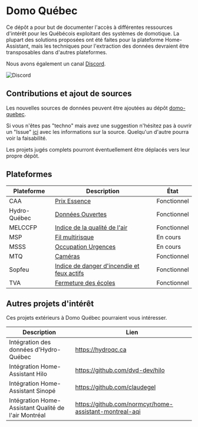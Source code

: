 # Domo Québec

Ce dépôt a pour but de documenter l'accès à différentes ressources d'intérêt pour les Québécois exploitant des systèmes de domotique. La plupart des solutions proposées ont été faites pour la plateforme Home-Assistant, mais les techniques pour l'extraction des données devraient être transposables dans d'autres plateformes.

Nous avons également un canal [Discord](https://discord.gg/5zEpJjppgr).

![Discord](https://img.shields.io/discord/931570222475907083?link=https%3A%2F%2Fdiscord.gg%2F5zEpJjppgr)

## Contributions et ajout de sources

Les nouvelles sources de données peuvent être ajoutées au dépôt [domo-quebec](https://github.com/domo-quebec/domo-quebec).

Si vous n'êtes pas "techno" mais avez une suggestion n'hésitez pas à ouvrir un "Issue" [ici](https://github.com/domo-quebec/domo-quebec/issues) avec les informations sur la source. Quelqu'un d'autre pourra voir la faisabilité.

Les projets jugés complets pourront éventuellement être déplacés vers leur propre dépôt.

## Plateformes

| Plateforme | Description | État |
|-|-|-|
| CAA | [Prix Essence](https://github.com/domo-quebec/domo-quebec/tree/main/caa) | Fonctionnel |
| Hydro-Québec | [Données Ouvertes](https://github.com/domo-quebec/domo-quebec/tree/main/hydro-quebec) | Fonctionnel |
| MELCCFP | [Indice de la qualité de l'air](https://github.com/domo-quebec/domo-quebec/tree/main/melccfp/) | Fonctionnel |
| MSP | [Fil multirisque](https://github.com/domo-quebec/domo-quebec/tree/main/msp/) | En cours |
| MSSS | [Occupation Urgences](https://github.com/domo-quebec/msss-urgences) | En cours |
| MTQ | [Caméras](https://github.com/domo-quebec/domo-quebec/tree/main/mtq/) | Fonctionnel |
| Sopfeu | [Indice de danger d'incendie et feux actifs](https://github.com/domo-quebec/sopfeu) | Fonctionnel |
| TVA | [Fermeture des écoles](https://github.com/domo-quebec/fermeture-ecoles) | Fonctionnel |

## Autres projets d'intérêt

Ces projets extérieurs à Domo Québec pourraient vous intéresser.

| Description | Lien |
| - | - |
| Intégration des données d'Hydro-Québec | https://hydroqc.ca |
| Intégration Home-Assistant Hilo | https://github.com/dvd-dev/hilo |
| Intégration Home-Assistant Sinopé | https://github.com/claudegel |
| Intégration Home-Assistant Qualité de l'air Montréal | https://github.com/normcyr/home-assistant-montreal-aqi |
